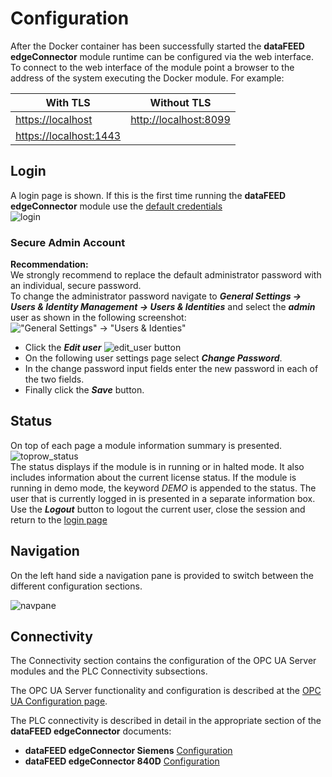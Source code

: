 # Configuration

After the Docker container has been successfully started the **dataFEED edgeConnector** module runtime can be configured via the web interface. To connect to the web interface of the module point a browser to the address of the system executing the Docker module. For example:  

| With TLS | Without TLS |
| --- | --- |
| [https://localhost](https://localhost) | [http://localhost:8099](http://localhost:8099) |
| [https://localhost:1443](https://localhost:1443) | |

## Login
A login page is shown. If this is the first time running the **dataFEED edgeConnector** module use the [default credentials](defaults.md)  
![login](../documentation_pics/login.png)

### Secure Admin Account

**Recommendation:**<br>
We strongly recommend to replace the default administrator password with an individual, secure password.  
To change the administrator password navigate to ***General Settings -> Users & Identity Management -> Users & Identities*** and select the ***admin*** user as shown in the following screenshot:  
!["General Settings" -> "Users & Identies"](../documentation_pics/edit-admin1.png)
  - Click the ***Edit user*** ![edit_user](../documentation_pics/edit_user.png) button
  - On the following user settings page select ***Change Password***.
  - In the change password input fields enter the new password in each of the two fields.
  - Finally click the ***Save*** button.

## Status
On top of each page a module information summary is presented.  
![toprow_status](../documentation_pics/toprow_status.png)  
The status displays if the module is in running or in halted mode. It also includes information about the current license status. If the module is running in demo mode, the keyword *DEMO* is appended to the status.
The user that is currently logged in is presented in a separate information box.
Use the ***Logout*** button to logout the current user, close the session and return to the [login page](#login)  

## Navigation
On the left hand side a navigation pane is provided to switch between the different configuration sections.  

![navpane](../documentation_pics/navpane.png)

## Connectivity

The Connectivity section contains the configuration of the OPC UA Server modules and the PLC Connectivity subsections.

The OPC UA Server functionality and configuration is described at the [OPC UA Configuration page](../common/opcua.md).

The PLC connectivity is described in detail in the appropriate section of the **dataFEED edgeConnector** documents:

- **dataFEED edgeConnector Siemens** [Configuration](../edgeconnector-siemens/README.md#configuration)
- **dataFEED edgeConnector 840D** [Configuration](../edgeconnector-840d/README.md#configuration)
